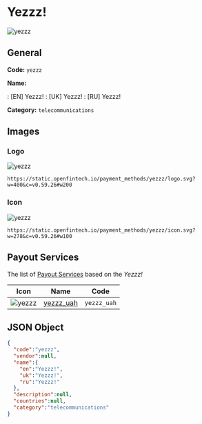 
# Yezzz! 
![yezzz](https://static.openfintech.io/payment_methods/yezzz/logo.svg?w=400&c=v0.59.26#w200)  

## General 
**Code:** `yezzz` 
 
**Name:** 
 
:	[EN] Yezzz! 
:	[UK] Yezzz! 
:	[RU] Yezzz! 
 
**Category:** `telecommunications` 
 

## Images 

### Logo 
![yezzz](https://static.openfintech.io/payment_methods/yezzz/logo.svg?w=400&c=v0.59.26#w200)  

```
https://static.openfintech.io/payment_methods/yezzz/logo.svg?w=400&c=v0.59.26#w200
```  

### Icon 
![yezzz](https://static.openfintech.io/payment_methods/yezzz/icon.svg?w=278&c=v0.59.26#w100)  

```
https://static.openfintech.io/payment_methods/yezzz/icon.svg?w=278&c=v0.59.26#w100
```  

## Payout Services 
 
The list of [Payout Services](/payout-services/) based on the _Yezzz!_ 

|Icon|Name|Code| 
|:---:|:---:|:---:| 
|![yezzz](https://static.openfintech.io/payout_methods/yezzz/icon.png?w=278&c=v0.59.26#w40) |[yezzz_uah](/payout-services/yezzz_uah/)|`yezzz_uah`| 
 

## JSON Object 

```json
{
  "code":"yezzz",
  "vendor":null,
  "name":{
    "en":"Yezzz!",
    "uk":"Yezzz!",
    "ru":"Yezzz!"
  },
  "description":null,
  "countries":null,
  "category":"telecommunications"
}
```  
